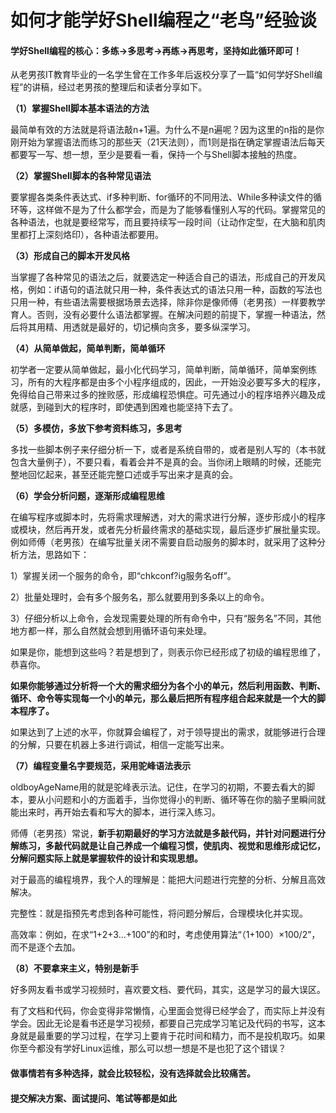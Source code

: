 # 如何才能学好Shell编程之“老鸟”经验谈

#### 学好Shell编程的核心：多练→多思考→再练→再思考，坚持如此循环即可！

从老男孩IT教育毕业的一名学生曾在工作多年后返校分享了一篇“如何学好Shell编程”的讲稿，经过老男孩的整理后和读者分享如下。

**（1）掌握Shell脚本基本语法的方法**

最简单有效的方法就是将语法敲n+1遍。为什么不是n遍呢？因为这里的n指的是你刚开始为掌握语法而练习的那些天（21天法则），而1则是指在确定掌握语法后每天都要写一写、想一想，至少是要看一看，保持一个与Shell脚本接触的热度。

**（2）掌握Shell脚本的各种常见语法**

要掌握各类条件表达式、if多种判断、for循环的不同用法、While多种读文件的循环等，这样做不是为了什么都学会，而是为了能够看懂别人写的代码。掌握常见的各种语法，也就是要经常写，而且要持续写一段时间（让动作定型，在大脑和肌肉里都打上深刻烙印），各种语法都要用。

**（3）形成自己的脚本开发风格**

当掌握了各种常见的语法之后，就要选定一种适合自己的语法，形成自己的开发风格，例如：if语句的语法就只用一种，条件表达式的语法只用一种，函数的写法也只用一种，有些语法需要根据场景去选择，除非你是像师傅（老男孩）一样要教学育人。否则，没有必要什么语法都掌握。在解决问题的前提下，掌握一种语法，然后将其用精、用透就是最好的，切记横向贪多，要多纵深学习。

**（4）从简单做起，简单判断，简单循环**

初学者一定要从简单做起，最小化代码学习，简单判断，简单循环，简单案例练习，所有的大程序都是由多个小程序组成的，因此，一开始没必要写多大的程序，免得给自己带来过多的挫败感，形成编程恐惧症。可先通过小的程序培养兴趣及成就感，到碰到大的程序时，即使遇到困难也能坚持下去了。

**（5）多模仿，多放下参考资料练习，多思考**

多找一些脚本例子来仔细分析一下，或者是系统自带的，或者是别人写的（本书就包含大量例子），不要只看，看着会并不是真的会。当你闭上眼睛的时候，还能完整地回忆起来，甚至还能完整口述或手写出来才是真的会。

**（6）学会分析问题，逐渐形成编程思维**

在编写程序或脚本时，先将需求理解透，对大的需求进行分解，逐步形成小的程序或模块，然后再开发，或者先分析最终需求的基础实现，最后逐步扩展批量实现。例如师傅（老男孩）在编写批量关闭不需要自启动服务的脚本时，就采用了这种分析方法，思路如下：

1）掌握关闭一个服务的命令，即“chkconf?ig服务名off”。

2）批量处理时，会有多个服务名，那么就要用到多条以上的命令。

3）仔细分析以上命令，会发现需要处理的所有命令中，只有“服务名”不同，其他地方都一样，那么自然就会想到用循环语句来处理。

如果是你，能想到这些吗？若是想到了，则表示你已经形成了初级的编程思维了，恭喜你。

**如果你能够通过分析将一个大的需求细分为各个小的单元，然后利用函数、判断、循环、命令等实现每一个小的单元，那么最后把所有程序组合起来就是一个大的脚本程序了。**

如果达到了上述的水平，你就算会编程了，对于领导提出的需求，就能够进行合理的分解，只要在机器上多进行调试，相信一定能写出来。

**（7）编程变量名字要规范，采用驼峰语法表示**

oldboyAgeName用的就是驼峰表示法。记住，在学习的初期，不要去看大的脚本，要从小问题和小的方面着手，当你觉得小的判断、循环等在你的脑子里瞬间就能出来时，再开始去看和写大的脚本，进行深入练习。

师傅（老男孩）常说，**新手初期最好的学习方法就是多敲代码，并针对问题进行分解练习，多敲代码就是让自己养成一个编程习惯，使肌肉、视觉和思维形成记忆，分解问题实际上就是掌握软件的设计和实现思想。**

对于最高的编程境界，我个人的理解是：能把大问题进行完整的分析、分解且高效解决。

完整性：就是指预先考虑到各种可能性，将问题分解后，合理模块化并实现。

高效率：例如，在求“1+2+3...+100”的和时，考虑使用算法“（1+100）×100/2”，而不是逐个去加。

**（8）不要拿来主义，特别是新手**

好多网友看书或学习视频时，喜欢要文档、要代码，其实，这是学习的最大误区。

有了文档和代码，你会变得非常懒惰，心里面会觉得已经学会了，而实际上并没有学会。因此无论是看书还是学习视频，都要自己完成学习笔记及代码的书写，这本身就是最重要的学习过程，在学习上要肯于花时间和精力，而不是投机取巧。如果你至今都没有学好Linux运维，那么可以想一想是不是也犯了这个错误？

#### 做事情若有多种选择，就会比较轻松，没有选择就会比较痛苦。

#### 提交解决方案、面试提问、笔试等都是如此
